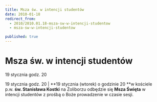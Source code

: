 ```yaml
---
title: Msza św. w intencji studentów
date: 2010-01-18
redirect_from: 
  - 2010/2010.01.18-msza-sw-w-intencji-studentow
  - msza-sw-w-intencji-studentow

published: true
---
```




# Msza św. w intencji studentów

<time>19 stycznia godz. 20</time>

19 stycznia godz. 20 | 
**19 stycznia (wtorek) o godzinie 20&nbsp;**w kościele p.w. **św. Stanisława Kostki** na Żoliborzu odbędzie się **Msza Święta** w intencji studentów z prośbą o Boże prowadzenie w czasie sesji.


<!--CONTENT FROM OLD SERVER (jos before 2013): 19 stycznia godz. 20 | 
**19 stycznia (wtorek) o godzinie 20&nbsp;**w kościele p.w. **św. Stanisława Kostki** na Żoliborzu odbędzie się **Msza Święta** w intencji studentów z prośbą o Boże prowadzenie w czasie sesji.

-->

<!--{{json:{"created_date":"2010-01-18 13:34:12","publish_down":"0000-00-00 00:00:00","id":"847"}}}-->